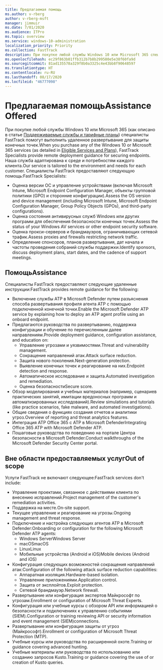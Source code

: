 ```yaml
---
title: Предлагаемая помощь
ms.author: v-rberg
author: v-rberg-msft
manager: jimmuir
ms.date: 7/01/2020
ms.audience: ITPro
ms.topic: overview
ms.service: windows-10-administration
localization_priority: Priority
ms.collection: FastTrack
description: При покупке любой службы Windows 10 или Microsoft 365 специалисты FastTrack помогут выполнить удаленное развертывание для защиты конечных точек. Наша служба адаптирована к среде и потребностям каждого клиента.
ms.openlocfilehash: ec29f863b01ffb312b7b8b299580e5e38f60fa9d
ms.sourcegitcommit: 81ad135578a329f8b0a3325c4e43bb8f90648597
ms.translationtype: HT
ms.contentlocale: ru-RU
ms.lasthandoff: 08/17/2020
ms.locfileid: "46777098"
---
```

# <a name="assistance-offered"></a><span data-ttu-id="166f9-104">Предлагаемая помощь</span><span class="sxs-lookup"><span data-stu-id="166f9-104">Assistance Offered</span></span>  

<span data-ttu-id="166f9-105">При покупке любой службы Windows 10 или Microsoft 365 (как описано в статье [Поддерживаемые службы и тарифные планы](M365-eligible-services-and-plans.md)) специалисты FastTrack помогут выполнить удаленное развертывание для защиты конечных точек.</span><span class="sxs-lookup"><span data-stu-id="166f9-105">When you purchase any of the Windows 10 or Microsoft 365 services (as detailed in [Eligible Services and Plans](M365-eligible-services-and-plans.md)), FastTrack Specialists provide remote deployment guidance for securing endpoints.</span></span> <span data-ttu-id="166f9-106">Наша служба адаптирована к среде и потребностям каждого клиента.</span><span class="sxs-lookup"><span data-stu-id="166f9-106">Our service is tailored to the environment and needs for each customer.</span></span> <span data-ttu-id="166f9-107">Специалисты FastTrack предоставляют следующую помощь:</span><span class="sxs-lookup"><span data-stu-id="166f9-107">FastTrack Specialists:</span></span>
- <span data-ttu-id="166f9-108">Оценка версии ОС и управление устройствами (включая Microsoft Intune, Microsoft Endpoint Configuration Manager, объекты групповой политики (GPO) и сторонние конфигурации).</span><span class="sxs-lookup"><span data-stu-id="166f9-108">Assess the OS version and device management (including Microsoft Intune, Microsoft Endpoint Configuration Manager, Group Policy Objects (GPOs), and third-party configurations).</span></span>
- <span data-ttu-id="166f9-109">Оценка состояния антивирусных служб Windows или других программ для обеспечения безопасности конечных точек.</span><span class="sxs-lookup"><span data-stu-id="166f9-109">Assess the status of your Windows AV services or other endpoint security software.</span></span>
- <span data-ttu-id="166f9-110">Оценка прокси-серверов и брандмауэров, ограничивающих сетевой трафик.</span><span class="sxs-lookup"><span data-stu-id="166f9-110">Assess proxies and firewalls restricting network traffic.</span></span>
- <span data-ttu-id="166f9-111">Определение спонсоров, планов развертывания, дат начала и частоты проведения собраний службы поддержки.</span><span class="sxs-lookup"><span data-stu-id="166f9-111">Identify sponsors, discuss deployment plans, start dates, and the cadence of support meetings.</span></span>

## <a name="assistance"></a><span data-ttu-id="166f9-112">Помощь</span><span class="sxs-lookup"><span data-stu-id="166f9-112">Assistance</span></span>

<span data-ttu-id="166f9-113">Специалисты FastTrack предоставляют следующие удаленные инструкции:</span><span class="sxs-lookup"><span data-stu-id="166f9-113">FastTrack provides remote guidance for the following:</span></span>
- <span data-ttu-id="166f9-114">Включение службы ATP в Microsoft Defender путем разъяснения способа развертывания профиля агента ATP с помощью подключенной конечной точки.</span><span class="sxs-lookup"><span data-stu-id="166f9-114">Enable the Microsoft Defender ATP service by explaining how to deploy an ATP agent profile using an onboard endpoint.</span></span>
- <span data-ttu-id="166f9-115">Предлагаются руководства по развертыванию, поддержка конфигурации и обучение по перечисленным далее направлениям.</span><span class="sxs-lookup"><span data-stu-id="166f9-115">Provide deployment guidance, configuration assistance, and education on:</span></span>
    - <span data-ttu-id="166f9-116">Управление угрозами и уязвимостями.</span><span class="sxs-lookup"><span data-stu-id="166f9-116">Threat and vulnerability management.</span></span>
    - <span data-ttu-id="166f9-117">Сокращение направлений атак.</span><span class="sxs-lookup"><span data-stu-id="166f9-117">Attack surface reduction.</span></span>
    - <span data-ttu-id="166f9-118">Защита нового поколения.</span><span class="sxs-lookup"><span data-stu-id="166f9-118">Next-generation protection.</span></span>
    - <span data-ttu-id="166f9-119">Выявление конечных точек и реагирование на них.</span><span class="sxs-lookup"><span data-stu-id="166f9-119">Endpoint detection and response.</span></span>
    - <span data-ttu-id="166f9-120">Автоматическое исследование и защита.</span><span class="sxs-lookup"><span data-stu-id="166f9-120">Automated investigation and remediation.</span></span>
    - <span data-ttu-id="166f9-121">Оценка безопасности</span><span class="sxs-lookup"><span data-stu-id="166f9-121">Secure score.</span></span>
- <span data-ttu-id="166f9-122">Обзор моделирования и учебных материалов (например, сценариев практических занятий, имитации вредоносных программ и автоматизированных исследований).</span><span class="sxs-lookup"><span data-stu-id="166f9-122">Review simulations and tutorials (like practice scenarios, fake malware, and automated investigations).</span></span>
- <span data-ttu-id="166f9-123">Общие сведения о функциях создания отчетов и аналитики угроз.</span><span class="sxs-lookup"><span data-stu-id="166f9-123">Overview of reporting and threat analytics features.</span></span>
- <span data-ttu-id="166f9-124">Интеграция ATP Office 365 с ATP в Microsoft Defender</span><span class="sxs-lookup"><span data-stu-id="166f9-124">Integrating Office 365 ATP with Microsoft Defender ATP.</span></span>
- <span data-ttu-id="166f9-125">Пошаговые руководства по поведению на портале Центра безопасности в Microsoft Defender.</span><span class="sxs-lookup"><span data-stu-id="166f9-125">Conduct walkthroughs of the Microsoft Defender Security Center portal.</span></span>

## <a name="out-of-scope"></a><span data-ttu-id="166f9-126">Вне области предоставляемых услуг</span><span class="sxs-lookup"><span data-stu-id="166f9-126">Out of scope</span></span>

<span data-ttu-id="166f9-127">Услуги FastTrack не включают следующее:</span><span class="sxs-lookup"><span data-stu-id="166f9-127">FastTrack services don't include:</span></span>
- <span data-ttu-id="166f9-128">Управление проектами, связанное с действиями клиента по внесению исправлений.</span><span class="sxs-lookup"><span data-stu-id="166f9-128">Project management of the customer's remediation activities.</span></span>
- <span data-ttu-id="166f9-129">Поддержка на месте.</span><span class="sxs-lookup"><span data-stu-id="166f9-129">On-site support.</span></span>
- <span data-ttu-id="166f9-130">Текущее управление и реагирование на угрозы.</span><span class="sxs-lookup"><span data-stu-id="166f9-130">Ongoing management and threat response.</span></span>
- <span data-ttu-id="166f9-131">Подключение и настройка следующих агентов ATP в Microsoft Defender:</span><span class="sxs-lookup"><span data-stu-id="166f9-131">Onboarding or configuration for the following Microsoft Defender ATP agents:</span></span>
   - <span data-ttu-id="166f9-132">Windows Server</span><span class="sxs-lookup"><span data-stu-id="166f9-132">Windows Server</span></span>
   - <span data-ttu-id="166f9-133">macOS</span><span class="sxs-lookup"><span data-stu-id="166f9-133">macOS</span></span>
   - <span data-ttu-id="166f9-134">Linux</span><span class="sxs-lookup"><span data-stu-id="166f9-134">Linux</span></span>
   - <span data-ttu-id="166f9-135">Мобильные устройства (Android и iOS)</span><span class="sxs-lookup"><span data-stu-id="166f9-135">Mobile devices (Android and iOS)</span></span>
- <span data-ttu-id="166f9-136">Конфигурация следующих возможностей сокращения направлений атак:</span><span class="sxs-lookup"><span data-stu-id="166f9-136">Configuration of the following attack surface reduction capabilities:</span></span>
    - <span data-ttu-id="166f9-137">Аппаратная изоляция.</span><span class="sxs-lookup"><span data-stu-id="166f9-137">Hardware-based isolation.</span></span>
    - <span data-ttu-id="166f9-138">Управление приложениями.</span><span class="sxs-lookup"><span data-stu-id="166f9-138">Application control.</span></span>
    - <span data-ttu-id="166f9-139">Защита от эксплойтов.</span><span class="sxs-lookup"><span data-stu-id="166f9-139">Exploit protection.</span></span>
    - <span data-ttu-id="166f9-140">Сетевой брандмауэр.</span><span class="sxs-lookup"><span data-stu-id="166f9-140">Network firewall.</span></span>
- <span data-ttu-id="166f9-141">Развертывание или конфигурация экспертов Майкрософт по угрозам.</span><span class="sxs-lookup"><span data-stu-id="166f9-141">Enrollment or configuration of Microsoft Threat Experts.</span></span>
- <span data-ttu-id="166f9-142">Конфигурация или учебные курсы с обзором API или информацией о безопасности и подключениях к управлению событиями (SIEM).</span><span class="sxs-lookup"><span data-stu-id="166f9-142">Configuration or training reviewing API or security information and event management (SIEM)connections.</span></span>
- <span data-ttu-id="166f9-143">Развертывание или конфигурация защиты от угроз (Майкрософт).</span><span class="sxs-lookup"><span data-stu-id="166f9-143">Enrollment or configuration of Microsoft Threat Protection (MTP).</span></span>
- <span data-ttu-id="166f9-144">Учебные курсы или руководства по расширенной охоте.</span><span class="sxs-lookup"><span data-stu-id="166f9-144">Training or guidance covering advanced hunting.</span></span>
- <span data-ttu-id="166f9-145">Учебные материалы или руководства по использованию или созданию запросов Kusto.</span><span class="sxs-lookup"><span data-stu-id="166f9-145">Training or guidance covering the use of or creation of Kusto queries.</span></span>
